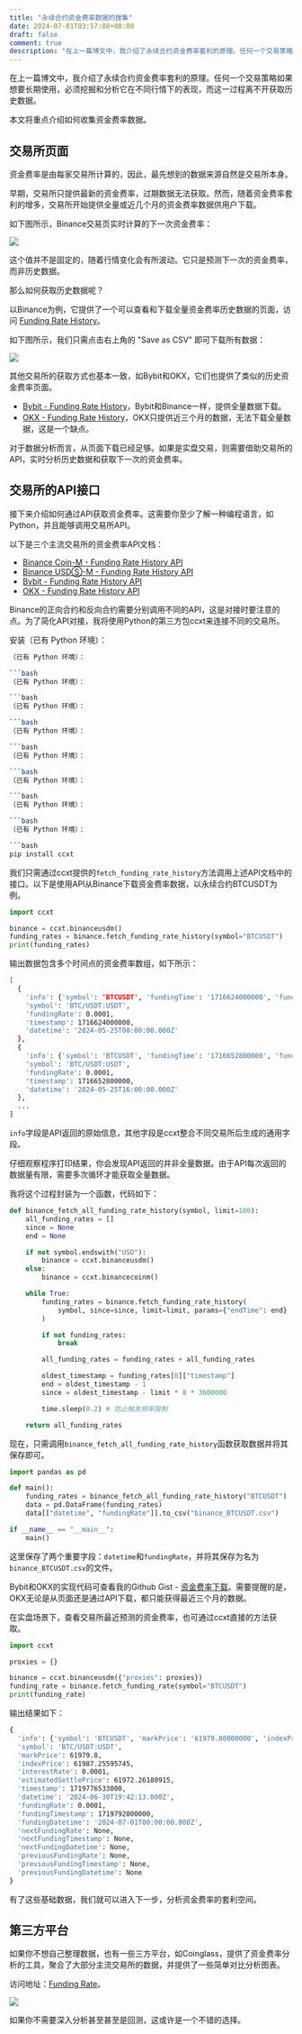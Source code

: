 ```yaml
---
title: "永续合约资金费率数据的搜集"
date: 2024-07-01T03:57:08+08:00
draft: false
comment: true
description: "在上一篇博文中，我介绍了永续合约资金费率套利的原理。任何一个交易策略如果想要长期使用，必须挖掘和分析它在不同行情下的表现，而这一过程离不开获取历史数据。"
---
```



在上一篇博文中，我介绍了永续合约资金费率套利的原理。任何一个交易策略如果想要长期使用，必须挖掘和分析它在不同行情下的表现，而这一过程离不开获取历史数据。

本文将重点介绍如何收集资金费率数据。

## 交易所页面

资金费率是由每家交易所计算的，因此，最先想到的数据来源自然是交易所本身。

早期，交易所只提供最新的资金费率，过期数据无法获取。然而，随着资金费率套利的增多，交易所开始提供全量或近几个月的资金费率数据供用户下载。

如下图所示，Binance交易页实时计算的下一次资金费率：

![](https://cdn.jsdelivr.net/gh/poloxue/images@2024-06/2024-06-27-collect-the-funding-rate-data-02.png)

这个值并不是固定的，随着行情变化会有所波动。它只是预测下一次的资金费率，而非历史数据。

那么如何获取历史数据呢？

以Binance为例，它提供了一个可以查看和下载全量资金费率历史数据的页面，访问 [Funding Rate History](https://www.binance.com/en/futures/funding-history/perpetual/funding-fee-history)。

如下图所示，我们只需点击右上角的 "Save as CSV" 即可下载所有数据：

![](https://cdn.jsdelivr.net/gh/poloxue/images@2024-06/2024-06-27-collect-the-funding-rate-data-03-v1.png)

其他交易所的获取方式也基本一致，如Bybit和OKX，它们也提供了类似的历史资金费率页面。

- [Bybit - Funding Rate History](https://www.bybit.com/en/announcement-info/fund-rate/)，Bybit和Binance一样，提供全量数据下载。
- [OKX - Funding Rate History](https://www.okx.com/trade-market/funding/swap)，OKX只提供近三个月的数据，无法下载全量数据，这是一个缺点。

对于数据分析而言，从页面下载已经足够。如果是实盘交易，则需要借助交易所的API，实时分析历史数据和获取下一次的资金费率。

## 交易所的API接口

接下来介绍如何通过API获取资金费率。这需要你至少了解一种编程语言，如Python，并且能够调用交易所API。

以下是三个主流交易所的资金费率API文档：

- [Binance Coin-M - Funding Rate History API](https://binance-docs.github.io/apidocs/delivery/en/#get-funding-rate-history-of-perpetual-futures)
- [Binance USDⓈ-M - Funding Rate History API](https://binance-docs.github.io/apidocs/futures/en/#get-funding-rate-history)
- [Bybit - Funding Rate History API](https://bybit-exchange.github.io/docs/v5/market/history-fund-rate)
- [OKX - Funding Rate History API](https://www.okx.com/docs-v5/en/#public-data-rest-api-get-funding-rate-history)

Binance的正向合约和反向合约需要分别调用不同的API，这是对接时要注意的点。为了简化API对接，我将使用Python的第三方包ccxt来连接不同的交易所。

安装（已有 Python 环境）：

```bash
（已有 Python 环境）：

```bash
（已有 Python 环境）：

```bash
（已有 Python 环境）：

```bash
（已有 Python 环境）：

```bash
（已有 Python 环境）：

```bash
（已有 Python 环境）：

```bash
（已有 Python 环境）：

```bash
（已有 Python 环境）：

```bash
pip install ccxt
```

我们只需通过ccxt提供的`fetch_funding_rate_history`方法调用上述API文档中的接口。以下是使用API从Binance下载资金费率数据，以永续合约BTCUSDT为例。

```python
import ccxt

binance = ccxt.binanceusdm()
funding_rates = binance.fetch_funding_rate_history(symbol="BTCUSDT")
print(funding_rates)
```

输出数据包含多个时间点的资金费率数组，如下所示：

```bash
[
  {
    'info': {'symbol': 'BTCUSDT', 'fundingTime': '1716624000000', 'fundingRate': '0.00010000', 'markPrice': '68775.00000000'}, 
    'symbol': 'BTC/USDT:USDT',
    'fundingRate': 0.0001, 
    'timestamp': 1716624000000,
    'datetime': '2024-05-25T08:00:00.000Z'
  },
  {
    'info': {'symbol': 'BTCUSDT', 'fundingTime': '1716652800000', 'fundingRate': '0.00010000', 'markPrice': '68945.95530496'},
    'symbol': 'BTC/USDT:USDT',
    'fundingRate': 0.0001,
    'timestamp': 1716652800000,
    'datetime': '2024-05-25T16:00:00.000Z'
  },
  ...
]
```

`info`字段是API返回的原始信息，其他字段是ccxt整合不同交易所后生成的通用字段。

仔细观察程序打印结果，你会发现API返回的并非全量数据。由于API每次返回的数据量有限，需要多次循环才能获取全量数据。

我将这个过程封装为一个函数，代码如下：

```python
def binance_fetch_all_funding_rate_history(symbol, limit=100):
    all_funding_rates = []
    since = None
    end = None

    if not symbol.endswith("USD"):
        binance = ccxt.binanceusdm()
    else:
        binance = ccxt.binancecoinm()

    while True:
        funding_rates = binance.fetch_funding_rate_history(
            symbol, since=since, limit=limit, params={"endTime": end}
        )

        if not funding_rates:
            break

        all_funding_rates = funding_rates + all_funding_rates

        oldest_timestamp = funding_rates[0]["timestamp"]
        end = oldest_timestamp - 1
        since = oldest_timestamp - limit * 8 * 3600000

        time.sleep(0.2) # 防止触发频率限制

    return all_funding_rates
```

现在，只需调用`binance_fetch_all_funding_rate_history`函数获取数据并将其保存即可。

```python
import pandas as pd

def main():
    funding_rates = binance_fetch_all_funding_rate_history("BTCUSDT")
    data = pd.DataFrame(funding_rates)
    data[["datetime", "fundingRate"]].to_csv("binance_BTCUSDT.csv")

if __name__ == "__main__":
    main()
```

这里保存了两个重要字段：`datetime`和`fundingRate`，并将其保存为名为`binance_BTCUSDT.csv`的文件。

Bybit和OKX的实现代码可查看我的Github Gist - [资金费率下载](https://gist.github.com/poloxue/e8403ac7cf6e70d5d7ab42b0bdce4af4)。需要提醒的是，OKX无论是从页面还是通过API下载，都只能获得最近三个月的数据。

在实盘场景下，查看交易所最近预测的资金费率，也可通过ccxt直接的方法获取。

```python
import ccxt

proxies = {}

binance = ccxt.binanceusdm({"proxies": proxies})
funding_rate = binance.fetch_funding_rate(symbol="BTCUSDT")
print(funding_rate)
```

输出结果如下：

```bash
{
  'info': {'symbol': 'BTCUSDT', 'markPrice': '61979.80000000', 'indexPrice': '61987.25595745', 'estimatedSettlePrice': '61972.26180915', 'lastFundingRate': '0.00010000', 'interestRate': '0.00010000', 'nextFundingTime': '1719792000000', 'time': '1719776533000'},
  'symbol': 'BTC/USDT:USDT',
  'markPrice': 61979.8,
  'indexPrice': 61987.25595745,
  'interestRate': 0.0001,
  'estimatedSettlePrice': 61972.26180915,
  'timestamp': 1719776533000,
  'datetime': '2024-06-30T19:42:13.000Z',
  'fundingRate': 0.0001,
  'fundingTimestamp': 1719792000000,
  'fundingDatetime': '2024-07-01T00:00:00.000Z',
  'nextFundingRate': None,
  'nextFundingTimestamp': None,
  'nextFundingDatetime': None,
  'previousFundingRate': None,
  'previousFundingTimestamp': None,
  'previousFundingDatetime': None
}
```

有了这些基础数据，我们就可以进入下一步，分析资金费率的套利空间。

## 第三方平台

如果你不想自己整理数据，也有一些三方平台，如Coinglass，提供了资金费率分析的工具，聚合了大部分主流交易所的数据，并提供了一些简单对比分析图表。

访问地址：[Funding Rate](https://www.coinglass.com/FundingRate)。

![](https://cdn.jsdelivr.net/gh/poloxue/images@2024-06/2024-06-27-collect-the-funding-rate-data-04.png)

如果你不需要深入分析甚至甚至是回测，这或许是一个不错的选择。
